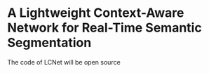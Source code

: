 # A Lightweight Context-Aware Network for Real-Time Semantic Segmentation
The code of LCNet will be open source
